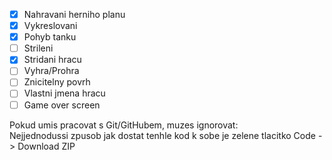- [x] Nahravani herniho planu
- [x] Vykreslovani
- [x] Pohyb tanku
- [ ] Strileni
- [x] Stridani hracu
- [ ] Vyhra/Prohra
- [ ] Znicitelny povrh
- [ ] Vlastni jmena hracu
- [ ] Game over screen

Pokud umis pracovat s Git/GitHubem, muzes ignorovat:  
Nejjednodussi zpusob jak dostat tenhle kod k sobe je zelene tlacitko Code -> Download ZIP